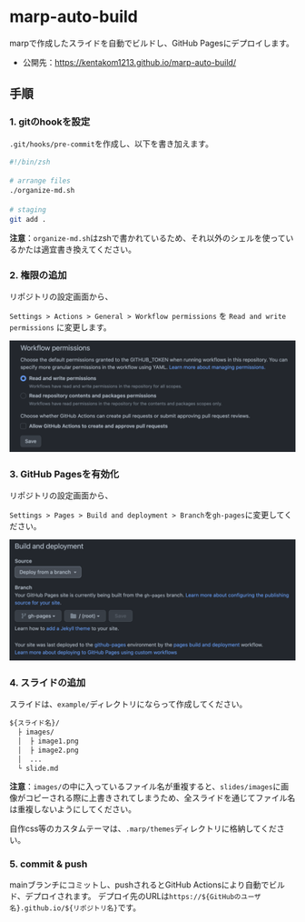 # marp-auto-build

marpで作成したスライドを自動でビルドし、GitHub Pagesにデプロイします。

- 公開先：https://kentakom1213.github.io/marp-auto-build/

## 手順

### 1. gitのhookを設定

`.git/hooks/pre-commit`を作成し、以下を書き加えます。

```sh
#!/bin/zsh

# arrange files
./organize-md.sh

# staging
git add .
```

**注意**：`organize-md.sh`はzshで書かれているため、それ以外のシェルを使っているかたは適宜書き換えてください。


### 2. 権限の追加

リポジトリの設定画面から、

`Settings > Actions > General > Workflow permissions` を `Read and write permissions` に変更します。

![](example/images/example_permission.png)


### 3. GitHub Pagesを有効化

リポジトリの設定画面から、

`Settings > Pages > Build and deployment > Branch`を`gh-pages`に変更してください。

![w:700](example/images/example_pages.png)


### 4. スライドの追加

スライドは、`example/`ディレクトリにならって作成してください。

```
${スライド名}/
  ├ images/
  │  ├ image1.png
  │  ├ image2.png
  │  ...
  └ slide.md
```

**注意**：`images/`の中に入っているファイル名が重複すると、`slides/images`に画像がコピーされる際に上書きされてしまうため、全スライドを通じてファイル名は重複しないようにしてください。

自作css等のカスタムテーマは、`.marp/themes`ディレクトリに格納してください。


### 5. commit & push

mainブランチにコミットし、pushされるとGitHub Actionsにより自動でビルド、デプロイされます。
デプロイ先のURLは`https://${GitHubのユーザ名}.github.io/${リポジトリ名}`です。
